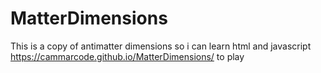 # MatterDimensions
This is a copy of antimatter dimensions so i can learn html and javascript
https://cammarcode.github.io/MatterDimensions/ to play
